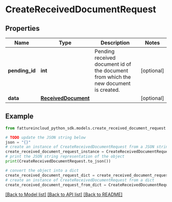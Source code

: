 # CreateReceivedDocumentRequest



## Properties

Name | Type | Description | Notes
------------ | ------------- | ------------- | -------------
**pending_id** | **int** | Pending received document id of the document from which the new document is created. | [optional] 
**data** | [**ReceivedDocument**](ReceivedDocument.md) |  | [optional] 

## Example

```python
from fattureincloud_python_sdk.models.create_received_document_request import CreateReceivedDocumentRequest

# TODO update the JSON string below
json = "{}"
# create an instance of CreateReceivedDocumentRequest from a JSON string
create_received_document_request_instance = CreateReceivedDocumentRequest.from_json(json)
# print the JSON string representation of the object
print(CreateReceivedDocumentRequest.to_json())

# convert the object into a dict
create_received_document_request_dict = create_received_document_request_instance.to_dict()
# create an instance of CreateReceivedDocumentRequest from a dict
create_received_document_request_from_dict = CreateReceivedDocumentRequest.from_dict(create_received_document_request_dict)
```
[[Back to Model list]](../README.md#documentation-for-models) [[Back to API list]](../README.md#documentation-for-api-endpoints) [[Back to README]](../README.md)


